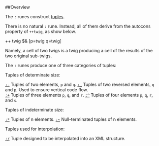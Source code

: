 ##Overview

The `:` runes construct [tuples]().

There is no natural `:` rune. Instead, all of them derive from the autocons property of `++twig`, as show below.

++  twig  $&  [p=twig q=twig]

Namely, a cell of two twigs is a twig producing a cell of the results of the two original sub-twigs.

The `:` runes produce one of three categories of tuples:

Tuples of determinate size:

[`:-`]()  Tuples of two elements, `p` and `q`.
[`:_`]()  Tuples of two reversed elements, `q` and `p`. Used to ensure vertical code flow.    
[`:+`]()  Tuples of three elements `p`, `q`, and `r`.
[`:^`]()  Tuples of four elements `p`, `q`, `r`, and `s`.

Tuples of indeterminate size:

[`:*`]()  Tuples of n elements.
[`:~`]()  Null-terminated tuples of n elements.

Tuples used for interpolation:

[`:/`]()  Tuple designed to be interpolated into an XML structure.


